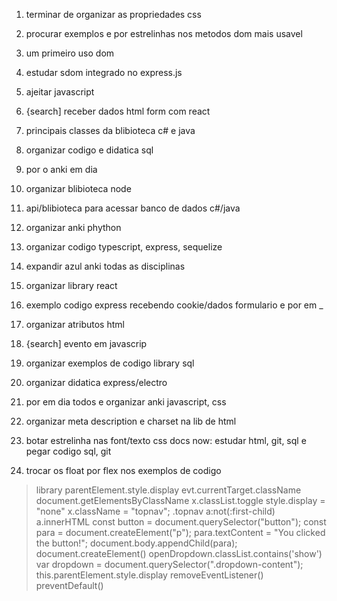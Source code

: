 1. terminar de organizar as propriedades css
2. procurar exemplos e por estrelinhas nos metodos dom mais usavel
3. um primeiro uso dom
4. estudar sdom integrado no express.js
5. ajeitar javascript
6. {search] receber dados html form com react
8. principais classes da blibioteca c# e java
9. organizar codigo e didatica sql
10. por o anki em dia
11. organizar blibioteca node
12. api/blibioteca para acessar banco de dados c#/java
13. organizar anki phython
14. organizar codigo typescript, express, sequelize
15. expandir azul anki todas as disciplinas
16. organizar library react
17. exemplo codigo express recebendo cookie/dados formulario e por em _
18. organizar atributos html
19. {search] evento em javascrip
20. organizar exemplos de codigo library sql
21. organizar didatica express/electro
22. por em dia todos e organizar anki javascript, css
23. organizar meta description e charset na lib de html
24. botar estrelinha nas font/texto css docs
now: estudar html, git, sql e pegar codigo sql, git

25. trocar os float por flex nos exemplos de codigo

> library
parentElement.style.display
evt.currentTarget.className
document.getElementsByClassName
x.classList.toggle
style.display = "none"
x.className = "topnav";
.topnav a:not(:first-child)
a.innerHTML
const button = document.querySelector("button");
const para = document.createElement("p");
para.textContent = "You clicked the button!";
document.body.appendChild(para);
document.createElement()
openDropdown.classList.contains('show')
    var dropdown = document.querySelector(".dropdown-content");
this.parentElement.style.display
removeEventListener()
preventDefault()